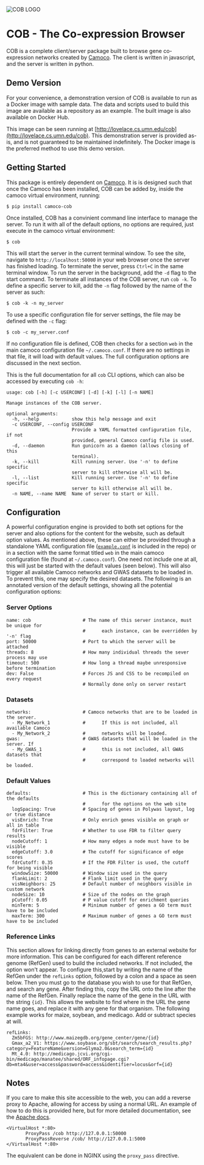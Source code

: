 ![COB LOGO](https://s3-us-west-2.amazonaws.com/camoco/COBLogo.png)

# COB - The Co-expression Browser

COB is a complete client/server package built to browse gene co-expression networks
created by [Camoco](https://github.com/LinkageIO/Camoco). The client is written in
javascript, and the server is written in python.

## Demo Version

For your convenience, a demonstration version of COB is available to run as a Docker image with sample data. The data and scripts used to build this image are available as a <LINK>repository<LINK> as an example. The built image is also available on <LINK>Docker Hub<LINK>.

This image can be seen running at [http://lovelace.cs.umn.edu/cob](http://lovelace.cs.umn.edu/cob). This demonstration server is provided as-is, and is not guaranteed to be maintained indefinitely. The Docker image is the preferred method to use this demo version.

## Getting Started

This package is entirely dependent on [Camoco](https://github.com/LinkageIO/Camoco).
It is is designed such that once the Camoco has been installed, COB can be
added by, inside the camoco virtual environment, running:

```
$ pip install camoco-cob
```

Once installed, COB has a convinient command line interface to manage the server.
To run it with all of the default options, no options are required, just execute
in the camoco virtual environment:

```
$ cob
```

This will start the server in the current terminal window. To see the site, navigate
to `http://localhost:50000` in your web browser once the server has finished loading.
To terminate the server, press `Ctrl+C` in the same terminal window. To run the
server in the background, add the `-d` flag to the start command. To terminate all
instances of the COB server, run `cob -k`. To define a specific server to kill,
add the `-n` flag followed by the name of the server as such:

```
$ cob -k -n my_server
```

To use a specific configuration file for server settings, the file may be defined
with the `-c` flag:

```
$ cob -c my_server.conf
```

If no configuration file is defined, COB then checks for a section `web` in the
main camoco configuration file `~/.camoco.conf`. If there are no settings in that
file, it will load with default values. The full configuration options are discussed
in the next section.

This is the full documentation for all `cob` CLI options, which can also be accessed
by executing `cob -h`:

```
usage: cob [-h] [-c USERCONF] [-d] [-k] [-l] [-n NAME]

Manage instances of the COB server.

optional arguments:
  -h, --help            show this help message and exit
  -c USERCONF, --config USERCONF
                        Provide a YAML formatted configuration file, if not
                        provided, general Camoco config file is used.
  -d, --daemon          Run gunicorn as a daemon (allows closing of this
                        terminal).
  -k, --kill            Kill running server. Use '-n' to define specific
                        server to kill otherwise all will be.
  -l, --list            Kill running server. Use '-n' to define specific
                        server to kill otherwise all will be.
  -n NAME, --name NAME  Name of server to start or kill.
```

## Configuration

A powerful configuration engine is provided to both set options for the server
and also options for the content for the website, such as default option
values. As mentioned above, these can either be provided through a standalone
YAML configuration file ([`example.conf`](https://github.com/LinkageIO/cob/blob/master/example.conf)
is included in the repo) or in a section with the same format titled `web` in
the main camoco configuration file (found at `~/.camoco.conf`). One need not
include one at all, this will just be started with the default values (seen
below). This will also trigger all available Camoco networks and GWAS datasets
to be loaded in. To prevent this, one may specify the desired datasets. The
following is an annotated version of the default settings, showing all the
potential configuration options:

### Server Options

```
name: cob                   # The name of this server instance, must be unique for
                            #      each instance, can be overridden by '-n' flag
port: 50000                 # Port to which the server will be attached
threads: 8                  # How many individual threads the sever process may use
timeout: 500                # How long a thread maybe unresponsive before termination
dev: False                  # Forces JS and CSS to be recompiled on every request
                            # Normally done only on server restart
```

### Datasets

```
networks:                   # Camoco networks that are to be loaded in the server.
  - My_Network_1            #      If this is not included, all available Camoco
  - My_Network_2            #      networks will be loaded.
gwas:                       # GWAS datasets that will be loaded in the server. If
  - My_GWAS_1               #      this is not included, all GWAS datasets that
                            #      correspond to loaded networks will be loaded.
```

### Default Values

```
defaults:                   # This is the dictionary containing all of the defaults
                            #      for the options on the web site
  logSpacing: True          # Spacing of genes in Polywas layout, log or true distance
  visEnrich: True           # Only enrich genes visible on graph or all in table
  fdrFilter: True           # Whether to use FDR to filter query results
  nodeCutoff: 1             # How many edges a node must have to be visible
  edgeCutoff: 3.0           # The cutoff for significance of edge scores
  fdrCutoff: 0.35           # If the FDR Filter is used, the cutoff for being visible
  windowSize: 50000         # Window size used in the query
  flankLimit: 2             # Flank limit used in the query
  visNeighbors: 25          # Default number of neighbors visible in custom network
  nodeSize: 10              # Size of the nodes on the graph
  pCutoff: 0.05             # P value cutoff for enrichment queries
  minTerm: 5                # Minimum number of genes a GO term must have to be included
  maxTerm: 300              # Maximum number of genes a GO term must have to be included
```

### Reference Links

This section allows for linking directly from genes to an external website for more
information. This can be configured for each different reference genome (RefGen) used
to build the included networks. If not included, the option won't appear. To configure
this,start by writing the name of the RefGen under the `refLinks` option, followed by
a colon and a space as seen below. Then you must go to the database you wish to use
for that RefGen, and search any gene. After finding this, copy the URL onto the line
after the name of the RefGen. Finally replace the name of the gene in the URL with
the string `{id}`. This allows the website to find where in the URL the gene name
goes, and replace it with any gene for that organism. The following example works for
maize, soybean, and medicago. Add or subtract species at will.

```
refLinks:
  Zm5bFGS: http://www.maizegdb.org/gene_center/gene/{id}
  Gmax_a2_V1: https://www.soybase.org/sbt/search/search_results.php?category=FeatureName&version=Glyma2.0&search_term={id}
  Mt_4.0: http://medicago.jcvi.org/cgi-bin/medicago/manatee/shared/ORF_infopage.cgi?db=mta4&user=access&password=access&identifier=locus&orf={id}
```

## Notes

If you care to make this site accessible to the web, you can add a reverse proxy
to Apache, allowing for access by using a normal URL. An example of how to do
this is provided here, but for more detailed documentation, see the
[Apache docs](https://httpd.apache.org/docs/2.4/).

```
<VirtualHost *:80>
       ProxyPass /cob http://127.0.0.1:50000
       ProxyPassReverse /cob/ http://127.0.0.1:5000
</VirtualHost *:80>
```

The equivalent can be done in NGINX using the `proxy_pass` directive.
